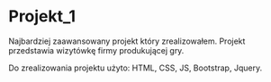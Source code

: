 # Projekt_1
Najbardziej zaawansowany projekt który zrealizowałem. Projekt przedstawia wizytówkę firmy produkującej gry. 

Do zrealizowania projektu użyto: HTML, CSS, JS, Bootstrap, Jquery.
